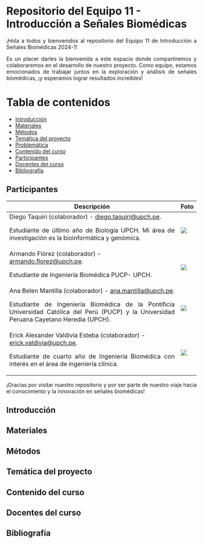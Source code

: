 # Repositorio del Equipo 11 - Introducción a Señales Biomédicas 
<p align="justify">
¡Hola a todos y bienvenidos al repositorio del Equipo 11 de Introducción a Señales Biomédicas 2024-1!

<p align="justify">
Es un placer darles la bienvenida a este espacio donde compartiremos y colaboraremos en el desarrollo de nuestro proyecto. Como equipo, estamos emocionados de trabajar juntos en la exploración y análisis de señales biomédicas, ¡y esperamos lograr resultados increíbles!

# Tabla de contenidos
- [Introducción](#Introducción)
- [Materiales](#Materiales)
- [Métodos](#Métodos)
- [Temática del proyecto](#Temática-del-proyecto)
- [Problemática](#Problemática)
- [Contenido del curso](#Contenido-del-curso)
- [Participantes](#Participantes)
- [Docentes del curso](#Docentes-del-curso)
- [Bibliografía](#Bibliografía)

## Participantes

| Descripción  | Foto |
| ------------- | ------------- |
| Diego Taquiri (colaborador) - diego.taquiri@upch.pe. <p align="justify"> Estudiante de último año de Biología UPCH. Mi área de investigación es la bioinformática y genómica. | ![](Documentación/fotos/diego.jpeg)              |
| Armando Flórez (colaborador) - armando.florez@upch.pe. <p align="justify"> Estudiante de Ingeniería Biomédica PUCP- UPCH. | ![](Documentación/fotos/Armando.jpeg)              |
| Ana Belen Mantilla (colaborador) - ana.mantilla@upch.pe. <p align="justify"> Estudiante de Ingeniería Biomédica de la Pontificia Universidad Católica del Perú (PUCP) y la Universidad Peruana Cayetano Heredia (UPCH). | ![](Documentación/fotos/ana.jpg)              |
| Erick Alexander Valdivia Esteba (colaborador) - erick.valdivia@upch.pe. <p align="justify">Estudiante de cuarto año de Ingeniería Biomédica con interés en el área de ingeniería clínica. | ![](Documentación/fotos/Erick.jpg)              |

<p align="justify">
¡Gracias por visitar nuestro repositorio y por ser parte de nuestro viaje hacia el conocimiento y la innovación en señales biomédicas!

## Introducción

## Materiales

## Métodos

## Temática del proyecto

## Contenido del curso

## Docentes del curso

## Bibliografía

